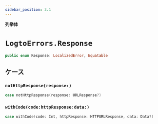 ```yaml
---
sidebar_position: 3.1
---
```


**列挙体**

# `LogtoErrors.Response`

```swift
public enum Response: LocalizedError, Equatable
```

## ケース

### `notHttpResponse(response:)`

```swift
case notHttpResponse(response: URLResponse?)
```

### `withCode(code:httpResponse:data:)`

```swift
case withCode(code: Int, httpResponse: HTTPURLResponse, data: Data?)
```